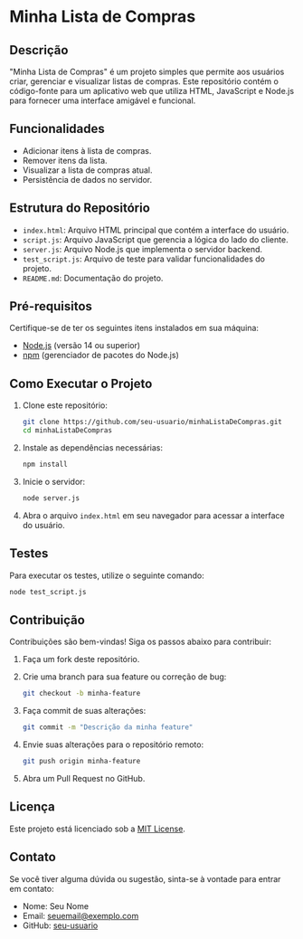 # Minha Lista de Compras

## Descrição

"Minha Lista de Compras" é um projeto simples que permite aos usuários criar, gerenciar e visualizar listas de compras. Este repositório contém o código-fonte para um aplicativo web que utiliza HTML, JavaScript e Node.js para fornecer uma interface amigável e funcional.

## Funcionalidades

- Adicionar itens à lista de compras.
- Remover itens da lista.
- Visualizar a lista de compras atual.
- Persistência de dados no servidor.

## Estrutura do Repositório

- `index.html`: Arquivo HTML principal que contém a interface do usuário.
- `script.js`: Arquivo JavaScript que gerencia a lógica do lado do cliente.
- `server.js`: Arquivo Node.js que implementa o servidor backend.
- `test_script.js`: Arquivo de teste para validar funcionalidades do projeto.
- `README.md`: Documentação do projeto.

## Pré-requisitos

Certifique-se de ter os seguintes itens instalados em sua máquina:

- [Node.js](https://nodejs.org/) (versão 14 ou superior)
- [npm](https://www.npmjs.com/) (gerenciador de pacotes do Node.js)

## Como Executar o Projeto

1. Clone este repositório:

   ```bash
   git clone https://github.com/seu-usuario/minhaListaDeCompras.git
   cd minhaListaDeCompras
   ```

2. Instale as dependências necessárias:

   ```bash
   npm install
   ```

3. Inicie o servidor:

   ```bash
   node server.js
   ```

4. Abra o arquivo `index.html` em seu navegador para acessar a interface do usuário.

## Testes

Para executar os testes, utilize o seguinte comando:

```bash
node test_script.js
```

## Contribuição

Contribuições são bem-vindas! Siga os passos abaixo para contribuir:

1. Faça um fork deste repositório.
2. Crie uma branch para sua feature ou correção de bug:

   ```bash
   git checkout -b minha-feature
   ```

3. Faça commit de suas alterações:

   ```bash
   git commit -m "Descrição da minha feature"
   ```

4. Envie suas alterações para o repositório remoto:

   ```bash
   git push origin minha-feature
   ```

5. Abra um Pull Request no GitHub.

## Licença

Este projeto está licenciado sob a [MIT License](LICENSE).

## Contato

Se você tiver alguma dúvida ou sugestão, sinta-se à vontade para entrar em contato:

- Nome: Seu Nome
- Email: seuemail@exemplo.com
- GitHub: [seu-usuario](https://github.com/seu-usuario)